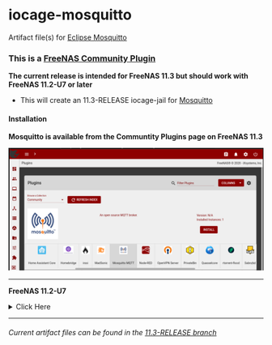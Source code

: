 # iocage-mosquitto
Artifact file(s) for [Eclipse Mosquitto][1]

### This is a [FreeNAS Community Plugin][2]

**The current release is intended for FreeNAS 11.3 but should work with FreeNAS 11.2-U7 or later**

- This will create an 11.3-RELEASE iocage-jail for [Mosquitto][1]

#### Installation

**Mosquitto is available from the Communtity Plugins page on FreeNAS 11.3**

![img][FreeNAS_plugins]

---

**FreeNAS 11.2-U7**
<details><summary>Click Here</summary>
<p>

##### plugin-jail

*The 11.3-RELEASE should work on FreeNAS 11.2-U7 or later*

It is possible to install this plugin on FreeNAS 11.2-U7 using the console.

```bash
wget -O /tmp/mosquitto.json https://raw.githubusercontent.com/tprelog/freenas-plugin-index/11.3-RELEASE/mosquitto.json
iocage fetch -P dhcp=on vnet=on vnet_default_interface=auto bpf=yes boot=on -n /tmp/mosquitto.json --branch 11.3-RELEASE
```

</p>
</details>


---

###### Current artifact files can be found in the [11.3-RELEASE branch][4]

[FreeNAS_plugins]: _img/FreeNAS_mosquitto.png

[1]: https://mosquitto.org/
[2]: https://www.freenas.org/plugins/
[3]: https://github.com/tprelog/freenas-plugin-index
[4]: https://github.com/tprelog/iocage-mosquitto/tree/11.3-RELEASE
